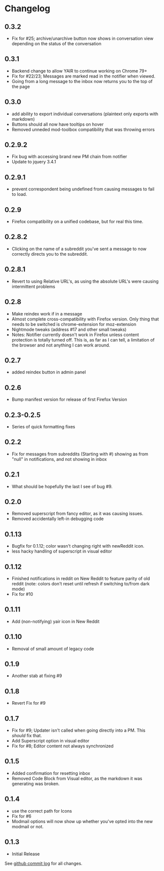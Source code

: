 # Changelog

## 0.3.2
* Fix for #25; archive/unarchive button now shows in conversation view depending on the status of the conversation

## 0.3.1
* Backend change to allow YAIR to continue working on Chrome 79+
* Fix for #22/23; Messages are marked read in the notifier when viewed.
* Going from a long message to the inbox now returns you to the top of the page

## 0.3.0
* add ability to export individual conversations (plaintext only exports with markdown)
* Buttons should all now have tooltips on hover
* Removed unneded mod-toolbox compatibility that was throwing errors

## 0.2.9.2
* Fix bug with accessing brand new PM chain from notifier
* Update to jquery 3.4.1 

## 0.2.9.1
* prevent correspondent being undefined from causing messages to fail to load.

## 0.2.9
* Firefox compatibility on a unified codebase, but for real this time.

## 0.2.8.2
* Clicking on the name of a subreddit you've sent a message to now correctly directs you to the subreddit.

## 0.2.8.1
* Revert to using Relative URL's, as using the absolute URL's were causing intermittent problems

## 0.2.8
* Make reindex work if in a message
* Almost complete cross-compatibility with Firefox version. Only thing that needs to be switched is chrome-extension for moz-extension
* Nightmode tweaks (address #17 and other small tweaks)
* Notes: Notifier currently doesn't work in Firefox unless content protection is totally turned off. This is, as far as I can tell, a limitation of the browser and not anything I can work around.

## 0.2.7
* added reindex button in admin panel

## 0.2.6
* Bump manifest version for release of first Firefox Version

## 0.2.3-0.2.5
* Series of quick formatting fixes

## 0.2.2
* Fix for messages from subreddits (Starting with #) showing as from "null" in notifications, and not showing in inbox

## 0.2.1
* What should be hopefully the last I see of bug #9.

## 0.2.0
* Removed superscript from fancy editor, as it was causing issues.
* Removed accidentally left-in debugging code

## 0.1.13
* Bugfix for 0.1.12; color wasn't changing right with newReddit icon.
* less hacky handling of superscript in visual editor

## 0.1.12
* Finished notifications in reddit on New Reddit to feature parity of old reddit (note: colors don't reset until refresh if switching to/from dark mode)
* Fix for #10

## 0.1.11
* Add (non-notifying) yair icon in New Reddit

## 0.1.10
* Removal of small amount of legacy code

## 0.1.9
* Another stab at fixing #9

## 0.1.8
* Revert Fix for #9

## 0.1.7
* Fix for #9; Updater isn't called when going directly into a PM. This  *should* fix that.
* Add Superscript option in visual editor
* Fix for #8; Editor content not always synchronized

## 0.1.5
* Added confirmation for resetting inbox
* Removed Code Block from Visual editor, as the markdown it was generating was broken.

## 0.1.4
* use the correct path for Icons
* Fix for #6
* Modmail options will now show up whether you've opted into the new modmail or not.

## 0.1.3
* Initial Release

See [github commit log](https://github.com/adhesivecheese/YAIR/commits/master) for all changes.
